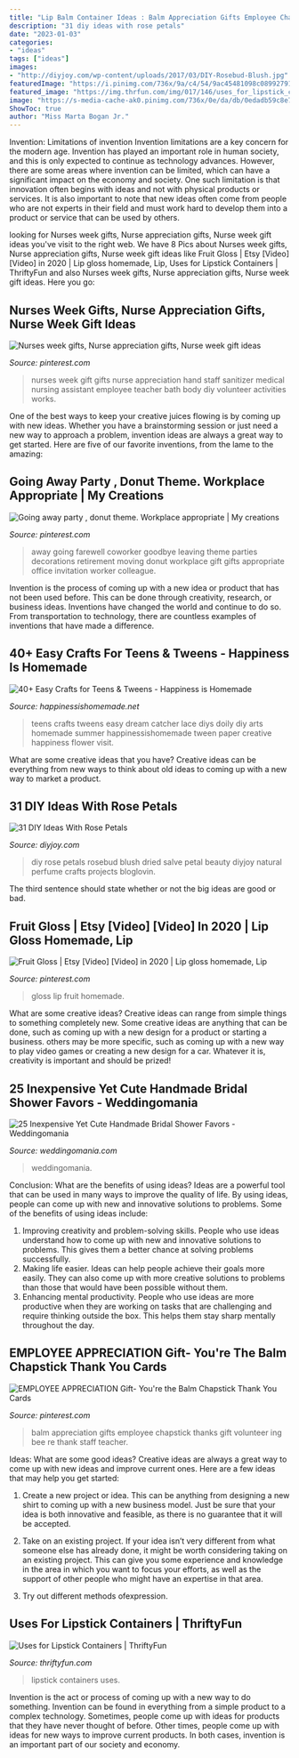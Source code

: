 ```yaml
---
title: "Lip Balm Container Ideas : Balm Appreciation Gifts Employee Chapstick Thanks Gift Volunteer Ing Bee Re Thank Staff Teacher"
description: "31 diy ideas with rose petals"
date: "2023-01-03"
categories:
- "ideas"
tags: ["ideas"]
images:
- "http://diyjoy.com/wp-content/uploads/2017/03/DIY-Rosebud-Blush.jpg"
featuredImage: "https://i.pinimg.com/736x/9a/c4/54/9ac45481098c08992791b1189a1e27ce.jpg"
featured_image: "https://img.thrfun.com/img/017/146/uses_for_lipstick_containers_tx.jpg"
image: "https://s-media-cache-ak0.pinimg.com/736x/0e/da/db/0edadb59c8e7544d2336cc1d741982ee.jpg"
ShowToc: true
author: "Miss Marta Bogan Jr."
---
```



Invention: Limitations of invention
Invention limitations are a key concern for the modern age. Invention has played an important role in human society, and this is only expected to continue as technology advances. However, there are some areas where invention can be limited, which can have a significant impact on the economy and society. One such limitation is that innovation often begins with ideas and not with physical products or services. It is also important to note that new ideas often come from people who are not experts in their field and must work hard to develop them into a product or service that can be used by others.

	

		
looking for Nurses week gifts, Nurse appreciation gifts, Nurse week gift ideas you've visit to the right web. We have 8 Pics about Nurses week gifts, Nurse appreciation gifts, Nurse week gift ideas like Fruit Gloss | Etsy [Video] [Video] in 2020 | Lip gloss homemade, Lip, Uses for Lipstick Containers | ThriftyFun and also Nurses week gifts, Nurse appreciation gifts, Nurse week gift ideas. Here you go:
		
    
## Nurses Week Gifts, Nurse Appreciation Gifts, Nurse Week Gift Ideas

<img loading=lazy src="https://i.pinimg.com/736x/9a/c4/54/9ac45481098c08992791b1189a1e27ce.jpg" onerror="this.onerror=null;this.src='https://tse2.mm.bing.net/th?id=OIP.d-2qmzBVr9eiS3MOt55nSAHaJ3&amp;pid=15.1';" alt="Nurses week gifts, Nurse appreciation gifts, Nurse week gift ideas">

_Source: pinterest.com_

>nurses week gift gifts nurse appreciation hand staff sanitizer medical nursing assistant employee teacher bath body diy volunteer activities works. 

	

One of the best ways to keep your creative juices flowing is by coming up with new ideas. Whether you have a brainstorming session or just need a new way to approach a problem, invention ideas are always a great way to get started. Here are five of our favorite inventions, from the lame to the amazing: 

    
## Going Away Party , Donut Theme. Workplace Appropriate | My Creations

<img loading=lazy src="https://s-media-cache-ak0.pinimg.com/736x/0e/da/db/0edadb59c8e7544d2336cc1d741982ee.jpg" onerror="this.onerror=null;this.src='https://tse3.mm.bing.net/th?id=OIP.knDMnHq3cwJIOeX_CWzrjAHaJ3&amp;pid=15.1';" alt="Going away party , donut theme. Workplace appropriate | My creations">

_Source: pinterest.com_

>away going farewell coworker goodbye leaving theme parties decorations retirement moving donut workplace gift gifts appropriate office invitation worker colleague. 

	

Invention is the process of coming up with a new idea or product that has not been used before. This can be done through creativity, research, or business ideas. Inventions have changed the world and continue to do so. From transportation to technology, there are countless examples of inventions that have made a difference.

    
## 40+ Easy Crafts For Teens &amp; Tweens - Happiness Is Homemade

<img loading=lazy src="http://www.happinessishomemade.net/wp-content/uploads/2015/05/Vintage-Sheets-Lace-and-Doily-Dream-Catcher.jpg" onerror="this.onerror=null;this.src='https://tse1.mm.bing.net/th?id=OIP.ftQe6PCV803ErsbGpcwk_QHaLZ&amp;pid=15.1';" alt="40+ Easy Crafts for Teens &amp; Tweens - Happiness is Homemade">

_Source: happinessishomemade.net_

>teens crafts tweens easy dream catcher lace diys doily diy arts homemade summer happinessishomemade tween paper creative happiness flower visit. 

	

What are some creative ideas that you have?
Creative ideas can be everything from new ways to think about old ideas to coming up with a new way to market a product.

    
## 31 DIY Ideas With Rose Petals

<img loading=lazy src="http://diyjoy.com/wp-content/uploads/2017/03/DIY-Rosebud-Blush.jpg" onerror="this.onerror=null;this.src='https://tse3.mm.bing.net/th?id=OIP.1kv3xiBoqs3i_260G1pUbgHaKj&amp;pid=15.1';" alt="31 DIY Ideas With Rose Petals">

_Source: diyjoy.com_

>diy rose petals rosebud blush dried salve petal beauty diyjoy natural perfume crafts projects bloglovin. 

	

The third sentence should state whether or not the big ideas are good or bad.

    
## Fruit Gloss | Etsy [Video] [Video] In 2020 | Lip Gloss Homemade, Lip

<img loading=lazy src="https://i.pinimg.com/736x/ca/6f/82/ca6f82d008b81284b57381c77561af12.jpg" onerror="this.onerror=null;this.src='https://tse3.mm.bing.net/th?id=OIP.KmKtnlxX8by0GcrB6GfbyAHaNK&amp;pid=15.1';" alt="Fruit Gloss | Etsy [Video] [Video] in 2020 | Lip gloss homemade, Lip">

_Source: pinterest.com_

>gloss lip fruit homemade. 

	

What are some creative ideas?
Creative ideas can range from simple things to something completely new. Some creative ideas are anything that can be done, such as coming up with a new design for a product or starting a business. others may be more specific, such as coming up with a new way to play video games or creating a new design for a car. Whatever it is, creativity is important and should be prized!

    
## 25 Inexpensive Yet Cute Handmade Bridal Shower Favors - Weddingomania

<img loading=lazy src="https://i.weddingomania.com/2016/05/Candy-Tiny-Jars-Favors.jpg" onerror="this.onerror=null;this.src='https://tse4.mm.bing.net/th?id=OIP.ZWwcvrmf7fddtElYxRU8FwHaJ4&amp;pid=15.1';" alt="25 Inexpensive Yet Cute Handmade Bridal Shower Favors - Weddingomania">

_Source: weddingomania.com_

>weddingomania. 

	

Conclusion: What are the benefits of using ideas?
Ideas are a powerful tool that can be used in many ways to improve the quality of life. By using ideas, people can come up with new and innovative solutions to problems. Some of the benefits of using ideas include: 
1) Improving creativity and problem-solving skills. People who use ideas understand how to come up with new and innovative solutions to problems. This gives them a better chance at solving problems successfully. 
2) Making life easier. Ideas can help people achieve their goals more easily. They can also come up with more creative solutions to problems than those that would have been possible without them. 
3) Enhancing mental productivity. People who use ideas are more productive when they are working on tasks that are challenging and require thinking outside the box. This helps them stay sharp mentally throughout the day.

    
## EMPLOYEE APPRECIATION Gift- You&#039;re The Balm Chapstick Thank You Cards

<img loading=lazy src="https://i.pinimg.com/736x/19/12/af/1912af7295876e775b448ea64c333a28.jpg" onerror="this.onerror=null;this.src='https://tse3.mm.bing.net/th?id=OIP.6mcaVYOsWiBMpuJlgzntUAAAAA&amp;pid=15.1';" alt="EMPLOYEE APPRECIATION Gift- You&#039;re the Balm Chapstick Thank You Cards">

_Source: pinterest.com_

>balm appreciation gifts employee chapstick thanks gift volunteer ing bee re thank staff teacher. 

	

Ideas: What are some good ideas?
Creative ideas are always a great way to come up with new ideas and improve current ones. Here are a few ideas that may help you get started:
1. Create a new project or idea. This can be anything from designing a new shirt to coming up with a new business model. Just be sure that your idea is both innovative and feasible, as there is no guarantee that it will be accepted.

2. Take on an existing project. If your idea isn’t very different from what someone else has already done, it might be worth considering taking on an existing project. This can give you some experience and knowledge in the area in which you want to focus your efforts, as well as the support of other people who might have an expertise in that area.

3. Try out different methods ofexpression.

    
## Uses For Lipstick Containers | ThriftyFun

<img loading=lazy src="https://img.thrfun.com/img/017/146/uses_for_lipstick_containers_tx.jpg" onerror="this.onerror=null;this.src='https://tse2.mm.bing.net/th?id=OIP.rUAYEy9KU9oVbtM2_XocpQHaHa&amp;pid=15.1';" alt="Uses for Lipstick Containers | ThriftyFun">

_Source: thriftyfun.com_

>lipstick containers uses. 

	

Invention is the act or process of coming up with a new way to do something. Invention can be found in everything from a simple product to a complex technology. Sometimes, people come up with ideas for products that they have never thought of before. Other times, people come up with ideas for new ways to improve current products. In both cases, invention is an important part of our society and economy.

